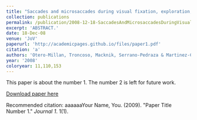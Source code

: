 ```yaml
---
title: "Saccades and microsaccades during visual fixation, exploration, and search: foundations for a common saccadic generator."
collection: publications
permalink: /publication/2008-12-18-SaccadesAndMicrosaccadesDuringVisualFixation_Exploration_AndSea
excerpt: 'ABSTRACT.'
date: 18-Dec-08
venue: 'JoV'
paperurl: 'http://academicpages.github.io/files/paper1.pdf'
citation: 'a'
authors: 'Otero-Millan, Troncoso, Macknik, Serrano-Pedraza & Martinez-Conde'
year: '2008'
coloryear: 11,110,153
---
```

This paper is about the number 1. The number 2 is left for future work.

[Download paper here](http://academicpages.github.io/files/paper1.pdf)

Recommended citation: aaaaaaYour Name, You. (2009). "Paper Title Number 1." <i>Journal 1</i>. 1(1).
